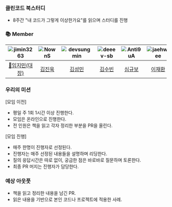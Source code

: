 ### 클린코드 북스터디
- 8주간 "내 코드가 그렇게 이상한가요"를 읽으며 스터디를 진행

### 📚 Member
  <div class="Member">

|![jimin3263](https://images.weserv.nl/?url=https://avatars.githubusercontent.com/u/50178026?v=4"?v=4&h=250&w=250&fit=cover&mask=circle&maxage=7d) | ![NownS](https://images.weserv.nl/?url=https://avatars.githubusercontent.com/u/32464833?v=4?v=4"?v=4&h=250&w=250&fit=cover&mask=circle&maxage=7d) | ![devsungmin](https://images.weserv.nl/?url=https://avatars.githubusercontent.com/u/37958836?v=4&h=250&w=250&fit=cover&mask=circle&maxage=7d)| ![deeev-sb](https://images.weserv.nl/?url=https://avatars.githubusercontent.com/u/46712693?v=4&h=250&w=250&fit=cover&mask=circle&maxage=7d) | ![Anti9uA](https://images.weserv.nl/?url=https://avatars.githubusercontent.com/u/52993882?v=4&h=250&w=250&fit=cover&mask=circle&maxage=7d)| ![jaehwlee](https://images.weserv.nl/?url=https://avatars.githubusercontent.com/u/33409264?v=4&h=250&w=250&fit=cover&mask=circle&maxage=7d)
| :----------------------------------------------------------: | :----------------------------------------------------------: | :----------------------------------------------------------: | :----------------------------------------------------------: | :----------------------------------------------------------: |:----------------------------------------------------------:|
[👑임지민(대장)](https://github.com/jimin3263)       |   [김진욱](https://github.com/NownS)           |           [김성민](https://github.com/devsungmin)            |  [김수빈](https://github/deeev-sb) | [심규보](https://github.com/Anti9uA) | [이재환](https://github.com/jaehwlee)|

  </div>



### 우리의 미션

[모임 이전]

- 평일 주 1회 1시간 이상 진행한다.
- 모임은 온라인으로 진행한다.
- 전 인원은 책을 읽고 각자 정리한 부분을 PR을 올린다.

[모임 진행]

- 매주 한명이 진행자로 선정된다.
- 진행자는 매주 선정된 내용들을 설명하며 리딩한다.
- 질의 응답시간은 따로 없이, 궁금한 점은 바로바로 질문하며 토론한다. 
- 최종 PR 머지는 진행자가 담당한다.



### 예상 아웃풋

- 책을 읽고 정리한 내용을 남긴 PR.
- 읽은 내용을 기반으로 본인 코드나 프로젝트에 적용한 사례.